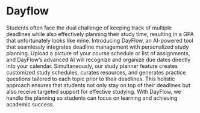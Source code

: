 # Dayflow
Students often face the dual challenge of keeping track of multiple deadlines while also effectively planning their study time, resulting in a GPA that unfortunately looks like mine. Introducing DayFlow, an AI-powered tool that seamlessly integrates deadline management with personalized study planning. Upload a picture of your course schedule or list of assignments, and DayFlow’s advanced AI will recognize and organize due dates directly into your calendar. Simultaneously, our study planner feature creates customized study schedules, curates resources, and generates practice questions tailored to each topic prior to their deadlines. This holistic approach ensures that students not only stay on top of their deadlines but also receive targeted support for effective studying. With DayFlow, we handle the planning so students can focus on learning and achieving academic success.
